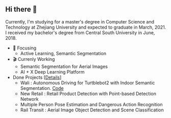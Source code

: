 ## Hi there 👋

Currently, I'm studying for a master's degree in Computer Science and Technology at Zhejiang University and expected to graduate in March, 2021. I received my bachelor's degree from Central South University in June, 2018.

- :dart: Focusing
  - Active Learning, Semantic Segmentation
- :clapper: Currenly Working 
  - Semantic Segmentation for Aerial Images
  - AI + X Deep Learning Platform
- Done Projects \[[Details](https://github.com/Shuai-Xie/Details.md)]
  - Wali : Autonomous Driving for Turtblebot2 with Indoor Semantic Segmentation. [Code](https://github.com/Shuai-Xie/Wali-turtlebot)
  - New Retail : Retail Product Detection with Point-based Detection Network
  - Multiple Person Pose Estimation and Dangerous Action Recognition
  - Rail Transit : Aerial Image Object Detection and Scene Classification



<!--
**Shuai-Xie/Shuai-Xie** is a ✨ _special_ ✨ repository because its `README.md` (this file) appears on your GitHub profile.

Here are some ideas to get you started:

- 🔭 I’m currently working on ...
- 🌱 I’m currently learning ...
- 👯 I’m looking to collaborate on ...
- 🤔 I’m looking for help with ...
- 💬 Ask me about ...
- 📫 How to reach me: ...
- 😄 Pronouns: ...
- ⚡ Fun fact: ...
-->
